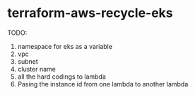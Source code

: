 # terraform-aws-recycle-eks

TODO:

1. namespace for eks as a variable
2. vpc
3. subnet
3. cluster name
4. all the hard codings to lambda
5. Pasing the instance id from one lambda to another lambda